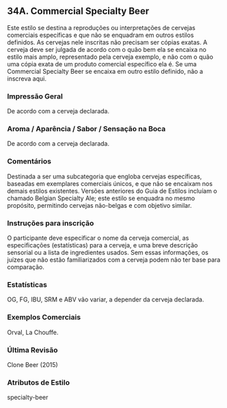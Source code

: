 ## 34A. Commercial Specialty Beer

Este estilo se destina a reproduções ou interpretações de cervejas comerciais específicas e que não se enquadram em outros estilos definidos. As cervejas nele inscritas não precisam ser cópias exatas. A cerveja deve ser julgada de acordo com o quão bem ela se encaixa no estilo mais amplo, representado pela cerveja exemplo, e não com o quão uma cópia exata de um produto comercial específico ela é. Se uma Commercial Specialty Beer se encaixa em outro estilo definido, não a inscreva aqui.

### Impressão Geral

De acordo com a cerveja declarada.

### Aroma / Aparência / Sabor / Sensação na Boca

De acordo com a cerveja declarada.

### Comentários

Destinada a ser uma subcategoria que engloba cervejas específicas, baseadas em exemplares comerciais únicos, e que não se encaixam nos demais estilos existentes. Versões anteriores do Guia de Estilos incluíam o chamado Belgian Specialty Ale; este estilo se enquadra no mesmo propósito, permitindo cervejas não-belgas e com objetivo similar.

### Instruções para inscrição

O participante deve especificar o nome da cerveja comercial, as especificações (estatísticas) para a cerveja, e uma breve descrição sensorial ou a lista de ingredientes usados. Sem essas informações, os juízes que não estão familiarizados com a cerveja podem não ter base para comparação.

### Estatísticas

OG, FG, IBU, SRM e ABV vão variar, a depender da cerveja declarada.

### Exemplos Comerciais

Orval, La Chouffe.

### Última Revisão

Clone Beer (2015)

### Atributos de Estilo

specialty-beer
